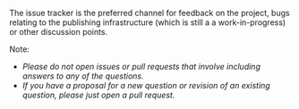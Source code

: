 The issue tracker is the preferred channel for feedback on the project, bugs relating to the publishing infrastructure (which is still a a work-in-progress) or other discussion points. 

Note:

- *Please do not open issues or pull requests that involve including answers to any of the questions.*
- *If you have a proposal for a new question or revision of an existing question, please just open a pull request.*
